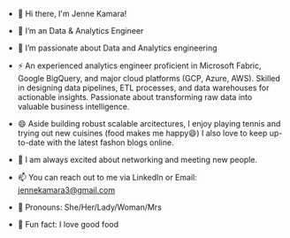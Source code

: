 - 👋 Hi there, I'm Jenne Kamara!
  
- 🔭 I’m an Data & Analytics Engineer
  
- 🌱 I’m passionate about Data and Analytics engineering
  
- ⚡ An experienced analytics engineer proficient in Microsoft Fabric, Google BigQuery, and major cloud platforms (GCP, Azure, AWS). Skilled in designing data pipelines, ETL processes, and data warehouses for actionable insights. Passionate about transforming raw data into valuable business intelligence.
  
- 😄 Aside building robust scalable arcitectures, I enjoy playing tennis and trying out new cuisines (food makes me happy😄)
       I also love to keep up-to-date with the latest fashon blogs online.
  
- 👯 I am always excited about networking and meeting new people.
  
- 📫 You can reach out to me via LinkedIn or Email: jennekamara3@gmail.com
  
- 💬 Pronouns: She/Her/Lady/Woman/Mrs
  
- 👯 Fun fact: I love good food 
